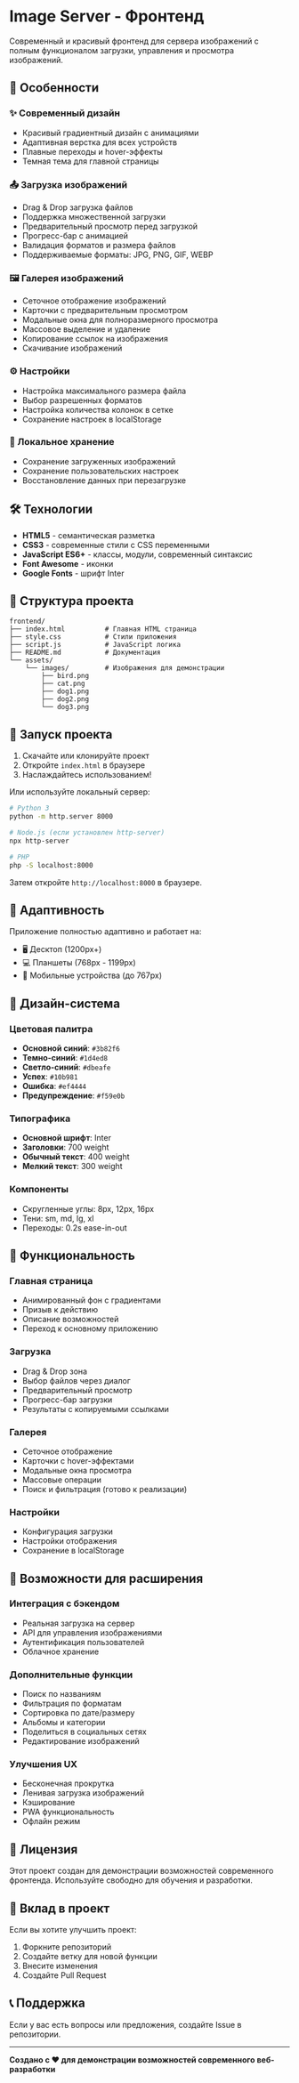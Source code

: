 # Image Server - Фронтенд

Современный и красивый фронтенд для сервера изображений с полным функционалом загрузки, управления и просмотра изображений.

## 🚀 Особенности

### ✨ Современный дизайн
- Красивый градиентный дизайн с анимациями
- Адаптивная верстка для всех устройств
- Плавные переходы и hover-эффекты
- Темная тема для главной страницы

### 📤 Загрузка изображений
- Drag & Drop загрузка файлов
- Поддержка множественной загрузки
- Предварительный просмотр перед загрузкой
- Прогресс-бар с анимацией
- Валидация форматов и размера файлов
- Поддерживаемые форматы: JPG, PNG, GIF, WEBP

### 🖼️ Галерея изображений
- Сеточное отображение изображений
- Карточки с предварительным просмотром
- Модальные окна для полноразмерного просмотра
- Массовое выделение и удаление
- Копирование ссылок на изображения
- Скачивание изображений

### ⚙️ Настройки
- Настройка максимального размера файла
- Выбор разрешенных форматов
- Настройка количества колонок в сетке
- Сохранение настроек в localStorage

### 💾 Локальное хранение
- Сохранение загруженных изображений
- Сохранение пользовательских настроек
- Восстановление данных при перезагрузке

## 🛠️ Технологии

- **HTML5** - семантическая разметка
- **CSS3** - современные стили с CSS переменными
- **JavaScript ES6+** - классы, модули, современный синтаксис
- **Font Awesome** - иконки
- **Google Fonts** - шрифт Inter

## 📁 Структура проекта

```
frontend/
├── index.html          # Главная HTML страница
├── style.css           # Стили приложения
├── script.js           # JavaScript логика
├── README.md           # Документация
└── assets/
    └── images/         # Изображения для демонстрации
        ├── bird.png
        ├── cat.png
        ├── dog1.png
        ├── dog2.png
        └── dog3.png
```

## 🚀 Запуск проекта

1. Скачайте или клонируйте проект
2. Откройте `index.html` в браузере
3. Наслаждайтесь использованием!

Или используйте локальный сервер:

```bash
# Python 3
python -m http.server 8000

# Node.js (если установлен http-server)
npx http-server

# PHP
php -S localhost:8000
```

Затем откройте `http://localhost:8000` в браузере.

## 📱 Адаптивность

Приложение полностью адаптивно и работает на:
- 🖥️ Десктоп (1200px+)
- 💻 Планшеты (768px - 1199px)
- 📱 Мобильные устройства (до 767px)

## 🎨 Дизайн-система

### Цветовая палитра
- **Основной синий**: `#3b82f6`
- **Темно-синий**: `#1d4ed8`
- **Светло-синий**: `#dbeafe`
- **Успех**: `#10b981`
- **Ошибка**: `#ef4444`
- **Предупреждение**: `#f59e0b`

### Типографика
- **Основной шрифт**: Inter
- **Заголовки**: 700 weight
- **Обычный текст**: 400 weight
- **Мелкий текст**: 300 weight

### Компоненты
- Скругленные углы: 8px, 12px, 16px
- Тени: sm, md, lg, xl
- Переходы: 0.2s ease-in-out

## 🔧 Функциональность

### Главная страница
- Анимированный фон с градиентами
- Призыв к действию
- Описание возможностей
- Переход к основному приложению

### Загрузка
- Drag & Drop зона
- Выбор файлов через диалог
- Предварительный просмотр
- Прогресс-бар загрузки
- Результаты с копируемыми ссылками

### Галерея
- Сеточное отображение
- Карточки с hover-эффектами
- Модальные окна просмотра
- Массовые операции
- Поиск и фильтрация (готово к реализации)

### Настройки
- Конфигурация загрузки
- Настройки отображения
- Сохранение в localStorage

## 🔮 Возможности для расширения

### Интеграция с бэкендом
- Реальная загрузка на сервер
- API для управления изображениями
- Аутентификация пользователей
- Облачное хранение

### Дополнительные функции
- Поиск по названиям
- Фильтрация по форматам
- Сортировка по дате/размеру
- Альбомы и категории
- Поделиться в социальных сетях
- Редактирование изображений

### Улучшения UX
- Бесконечная прокрутка
- Ленивая загрузка изображений
- Кэширование
- PWA функциональность
- Офлайн режим

## 📄 Лицензия

Этот проект создан для демонстрации возможностей современного фронтенда. Используйте свободно для обучения и разработки.

## 🤝 Вклад в проект

Если вы хотите улучшить проект:

1. Форкните репозиторий
2. Создайте ветку для новой функции
3. Внесите изменения
4. Создайте Pull Request

## 📞 Поддержка

Если у вас есть вопросы или предложения, создайте Issue в репозитории.

---

**Создано с ❤️ для демонстрации возможностей современного веб-разработки**

